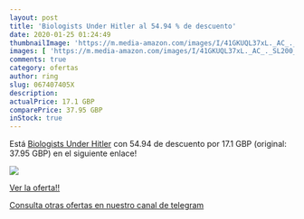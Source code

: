 ```yaml
---
layout: post
title: 'Biologists Under Hitler al 54.94 % de descuento'
date: 2020-01-25 01:24:49
thumbnailImage: 'https://m.media-amazon.com/images/I/41GKUQL37xL._AC_._SL200_.jpg'
images: [ 'https://m.media-amazon.com/images/I/41GKUQL37xL._AC_._SL200_.jpg' ]
comments: true
category: ofertas
author: ring
slug: 067407405X
description:
actualPrice: 17.1 GBP
comparePrice: 37.95 GBP
inStock: true
---
```


Está [Biologists Under Hitler](https://www.amazon.com/dp/067407405X/?tag=redken08-20) con 54.94 de descuento por 17.1 GBP (original: 37.95 GBP) en el siguiente enlace!

[![](https://m.media-amazon.com/images/I/41GKUQL37xL._AC_._SL200_.jpg)](https://www.amazon.com/dp/067407405X/?tag=redken08-20)

[Ver la oferta!!](https://www.amazon.com/dp/067407405X/?tag=redken08-20)

[Consulta otras ofertas en nuestro canal de telegram](https://t.me/s/ofertas25)

